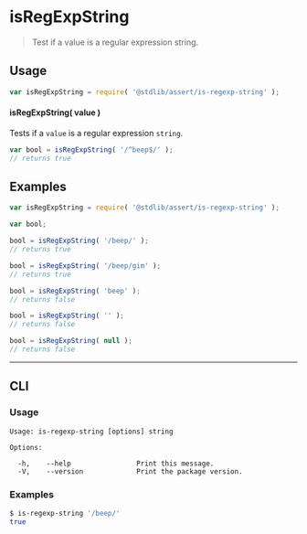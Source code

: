 # isRegExpString

> Test if a value is a regular expression string.

<section class="intro">

</section>

<!-- /.intro -->

<section class="usage">

## Usage

```javascript
var isRegExpString = require( '@stdlib/assert/is-regexp-string' );
```

#### isRegExpString( value )

Tests if a `value` is a regular expression `string`.

```javascript
var bool = isRegExpString( '/^beep$/' );
// returns true
```

</section>

<!-- /.usage -->

<section class="examples">

## Examples

```javascript
var isRegExpString = require( '@stdlib/assert/is-regexp-string' );

var bool;

bool = isRegExpString( '/beep/' );
// returns true

bool = isRegExpString( '/beep/gim' );
// returns true

bool = isRegExpString( 'beep' );
// returns false

bool = isRegExpString( '' );
// returns false

bool = isRegExpString( null );
// returns false
```

</section>

<!-- /.examples -->

* * *

<section class="cli">

## CLI

<section class="usage">

### Usage

```text
Usage: is-regexp-string [options] string

Options:

  -h,    --help                Print this message.
  -V,    --version             Print the package version.
```

</section>

<!-- /.usage -->

<section class="examples">

### Examples

```bash
$ is-regexp-string '/beep/'
true
```

</section>

<!-- /.examples -->

</section>

<!-- /.cli -->

<section class="links">

</section>

<!-- /.links -->
